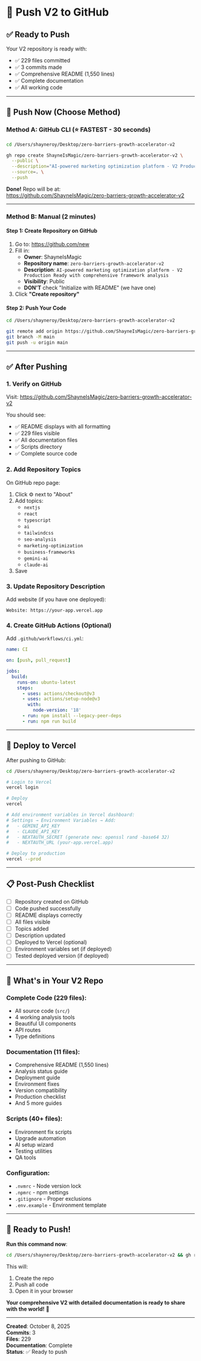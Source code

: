 # 🚀 Push V2 to GitHub

## ✅ Ready to Push

Your V2 repository is ready with:

- ✅ 229 files committed
- ✅ 3 commits made
- ✅ Comprehensive README (1,550 lines)
- ✅ Complete documentation
- ✅ All working code

---

## 🎯 Push Now (Choose Method)

### **Method A: GitHub CLI** (⭐ FASTEST - 30 seconds)

```bash
cd /Users/shayneroy/Desktop/zero-barriers-growth-accelerator-v2

gh repo create ShayneIsMagic/zero-barriers-growth-accelerator-v2 \
  --public \
  --description="AI-powered marketing optimization platform - V2 Production Ready with comprehensive framework analysis" \
  --source=. \
  --push
```

**Done!** Repo will be at:  
https://github.com/ShayneIsMagic/zero-barriers-growth-accelerator-v2

---

### **Method B: Manual** (2 minutes)

#### **Step 1: Create Repository on GitHub**

1. Go to: https://github.com/new
2. Fill in:
   - **Owner**: ShayneIsMagic
   - **Repository name**: `zero-barriers-growth-accelerator-v2`
   - **Description**: `AI-powered marketing optimization platform - V2 Production Ready with comprehensive framework analysis`
   - **Visibility**: Public
   - **DON'T** check "Initialize with README" (we have one)
3. Click **"Create repository"**

#### **Step 2: Push Your Code**

```bash
cd /Users/shayneroy/Desktop/zero-barriers-growth-accelerator-v2

git remote add origin https://github.com/ShayneIsMagic/zero-barriers-growth-accelerator-v2.git
git branch -M main
git push -u origin main
```

---

## ✅ After Pushing

### **1. Verify on GitHub**

Visit: https://github.com/ShayneIsMagic/zero-barriers-growth-accelerator-v2

You should see:

- ✅ README displays with all formatting
- ✅ 229 files visible
- ✅ All documentation files
- ✅ Scripts directory
- ✅ Complete source code

### **2. Add Repository Topics**

On GitHub repo page:

1. Click ⚙️ next to "About"
2. Add topics:
   - `nextjs`
   - `react`
   - `typescript`
   - `ai`
   - `tailwindcss`
   - `seo-analysis`
   - `marketing-optimization`
   - `business-frameworks`
   - `gemini-ai`
   - `claude-ai`
3. Save

### **3. Update Repository Description**

Add website (if you have one deployed):

```
Website: https://your-app.vercel.app
```

### **4. Create GitHub Actions** (Optional)

Add `.github/workflows/ci.yml`:

```yaml
name: CI

on: [push, pull_request]

jobs:
  build:
    runs-on: ubuntu-latest
    steps:
      - uses: actions/checkout@v3
      - uses: actions/setup-node@v3
        with:
          node-version: '18'
      - run: npm install --legacy-peer-deps
      - run: npm run build
```

---

## 🚀 Deploy to Vercel

After pushing to GitHub:

```bash
cd /Users/shayneroy/Desktop/zero-barriers-growth-accelerator-v2

# Login to Vercel
vercel login

# Deploy
vercel

# Add environment variables in Vercel dashboard:
# Settings → Environment Variables → Add:
#   - GEMINI_API_KEY
#   - CLAUDE_API_KEY
#   - NEXTAUTH_SECRET (generate new: openssl rand -base64 32)
#   - NEXTAUTH_URL (your-app.vercel.app)

# Deploy to production
vercel --prod
```

---

## 📋 Post-Push Checklist

- [ ] Repository created on GitHub
- [ ] Code pushed successfully
- [ ] README displays correctly
- [ ] All files visible
- [ ] Topics added
- [ ] Description updated
- [ ] Deployed to Vercel (optional)
- [ ] Environment variables set (if deployed)
- [ ] Tested deployed version (if deployed)

---

## 🎯 What's in Your V2 Repo

### **Complete Code** (229 files):

- All source code (`src/`)
- 4 working analysis tools
- Beautiful UI components
- API routes
- Type definitions

### **Documentation** (11 files):

- Comprehensive README (1,550 lines)
- Analysis status guide
- Deployment guide
- Environment fixes
- Version compatibility
- Production checklist
- And 5 more guides

### **Scripts** (40+ files):

- Environment fix scripts
- Upgrade automation
- AI setup wizard
- Testing utilities
- QA tools

### **Configuration**:

- `.nvmrc` - Node version lock
- `.npmrc` - npm settings
- `.gitignore` - Proper exclusions
- `.env.example` - Environment template

---

## 🎊 Ready to Push!

**Run this command now**:

```bash
cd /Users/shayneroy/Desktop/zero-barriers-growth-accelerator-v2 && gh repo create ShayneIsMagic/zero-barriers-growth-accelerator-v2 --public --description="AI-powered marketing optimization platform - V2 Production Ready" --source=. --push && open https://github.com/ShayneIsMagic/zero-barriers-growth-accelerator-v2
```

This will:

1. Create the repo
2. Push all code
3. Open it in your browser

**Your comprehensive V2 with detailed documentation is ready to share with the world!** 🌟

---

**Created**: October 8, 2025  
**Commits**: 3  
**Files**: 229  
**Documentation**: Complete  
**Status**: ✅ Ready to push

